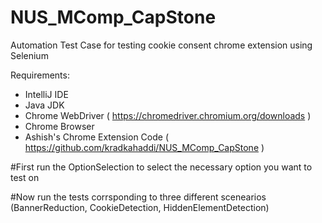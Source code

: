 # NUS_MComp_CapStone
Automation Test Case for testing cookie consent chrome extension using Selenium

Requirements:

- IntelliJ IDE
- Java JDK
- Chrome WebDriver ( https://chromedriver.chromium.org/downloads )
- Chrome Browser
- Ashish's Chrome Extension Code ( https://github.com/kradkahaddi/NUS_MComp_CapStone )

#First run the OptionSelection to select the necessary option you want to test on

#Now run the tests corrsponding to three different scenearios (BannerReduction, CookieDetection, HiddenElementDetection)



